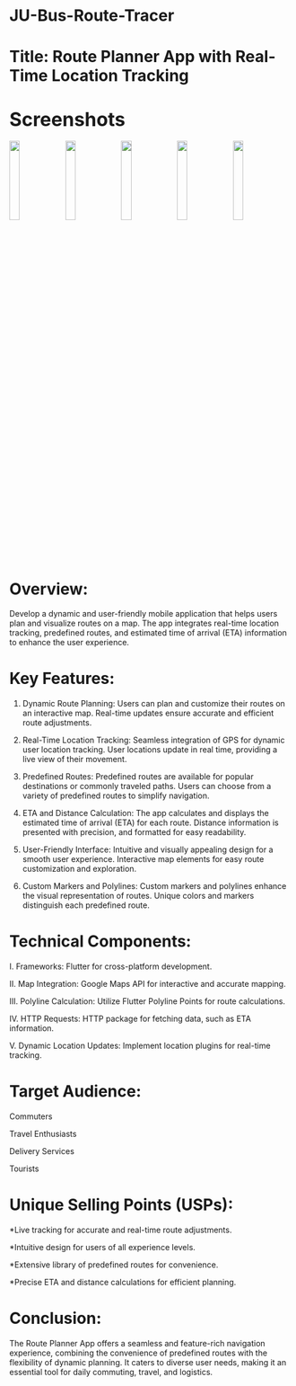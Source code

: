 # JU-Bus-Route-Tracer

# Title: Route Planner App with Real-Time Location Tracking

# <span style="font-size:larger;">Screenshots</span>
  <img width="19%" src="https://github.com/asifjahan1/JU-Bus-Route-Tracer/assets/54774661/ced67693-a3ba-491d-85fb-b512e62a07df"> <img width="19%" src="https://github.com/asifjahan1/JU-Bus-Route-Tracer/assets/54774661/499d239f-77fa-4df0-870b-095a97ccb272"> <img width="19%" src="https://github.com/asifjahan1/JU-Bus-Route-Tracer/assets/54774661/d72b4219-10aa-4e7e-9ab3-a0a7dd534196"> <img width="19%" src="https://github.com/asifjahan1/JU-Bus-Route-Tracer/assets/54774661/b70ef2e4-56a0-4e2e-85c7-f048bb52c474"> <img width="19%" src="https://github.com/asifjahan1/JU-Bus-Route-Tracer/assets/54774661/fbf488b0-65fb-4547-90c8-cd6142ae5cdb">


# Overview:
Develop a dynamic and user-friendly mobile application that helps users plan and visualize routes on a map. The app integrates real-time location tracking, predefined routes, and estimated time of arrival (ETA) information to enhance the user experience.

# Key Features:

 1. Dynamic Route Planning:
Users can plan and customize their routes on an interactive map.
Real-time updates ensure accurate and efficient route adjustments.

2. Real-Time Location Tracking:
Seamless integration of GPS for dynamic user location tracking.
User locations update in real time, providing a live view of their movement.

3. Predefined Routes:
Predefined routes are available for popular destinations or commonly traveled paths.
Users can choose from a variety of predefined routes to simplify navigation.

4. ETA and Distance Calculation:
The app calculates and displays the estimated time of arrival (ETA) for each route.
Distance information is presented with precision, and formatted for easy readability.

5. User-Friendly Interface:
Intuitive and visually appealing design for a smooth user experience.
Interactive map elements for easy route customization and exploration.

6. Custom Markers and Polylines:
Custom markers and polylines enhance the visual representation of routes.
Unique colors and markers distinguish each predefined route.

# Technical Components:

I. Frameworks: Flutter for cross-platform development.

II. Map Integration: Google Maps API for interactive and accurate mapping.

III. Polyline Calculation: Utilize Flutter Polyline Points for route calculations.

IV. HTTP Requests: HTTP package for fetching data, such as ETA information.

V. Dynamic Location Updates: Implement location plugins for real-time tracking.

# Target Audience:

Commuters

Travel Enthusiasts

Delivery Services

Tourists

# Unique Selling Points (USPs):

*Live tracking for accurate and real-time route adjustments.

*Intuitive design for users of all experience levels.

*Extensive library of predefined routes for convenience.

*Precise ETA and distance calculations for efficient planning.

# Conclusion:

The Route Planner App offers a seamless and feature-rich navigation experience, combining the convenience of predefined routes with the flexibility of dynamic planning. It caters to diverse user needs, making it an essential tool for daily commuting, travel, and logistics.
